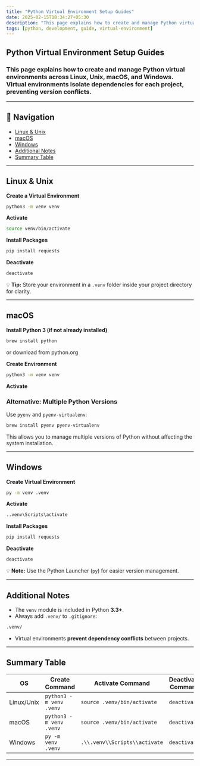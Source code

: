 ```yaml
---
title: "Python Virtual Environment Setup Guides"
date: 2025-02-15T18:34:27+05:30
description: "This page explains how to create and manage Python virtual environments across Linux, Unix, macOS, and Windows. Virtual environments isolate dependencies for each project, preventing version conflicts."
tags: [python, development, guide, virtual-environment]
---
```


## Python Virtual Environment Setup Guides

### This page explains how to create and manage Python virtual environments across **Linux**, **Unix**, **macOS**, and **Windows**. Virtual environments isolate dependencies for each project, preventing version conflicts.

---

## 📌 Navigation
- [Linux & Unix](#linux--unix)
- [macOS](#macos)
- [Windows](#windows)
- [Additional Notes](#additional-notes)
- [Summary Table](#summary-table)

---

## Linux & Unix

**Create a Virtual Environment**
```bash
python3 -m venv venv
```

**Activate**
```bash
source venv/bin/activate
```

**Install Packages**
```bash
pip install requests
```

**Deactivate**
```bash
deactivate
```


💡 **Tip:** Store your environment in a `.venv` folder inside your project directory for clarity.

---

## macOS

**Install Python 3 (if not already installed)**

```bash
brew install python
```

or download from python.org


**Create Environment**

```bash
python3 -m venv venv
```


**Activate**

### Alternative: Multiple Python Versions

Use `pyenv` and `pyenv-virtualenv`:

```bash
brew install pyenv pyenv-virtualenv
```

This allows you to manage multiple versions of Python without affecting the system installation.

---

## Windows

**Create Virtual Environment**
```bash
py -m venv .venv
```

**Activate**
```bash
..venv\Scripts\activate
```

**Install Packages**
```bash
pip install requests
```

**Deactivate**
```bash
deactivate
```

💡 **Note:** Use the Python Launcher (`py`) for easier version management.

---

## Additional Notes
- The `venv` module is included in Python **3.3+**.
- Always add `.venv/` to `.gitignore`:

```bash
.venv/
```

- Virtual environments **prevent dependency conflicts** between projects.

---

## Summary Table

| OS        | Create Command                          | Activate Command                      | Deactivate Command |
|-----------|------------------------------------------|----------------------------------------|--------------------|
| Linux/Unix| `python3 -m venv .venv`                  | `source .venv/bin/activate`            | `deactivate`       |
| macOS     | `python3 -m venv .venv`                  | `source .venv/bin/activate`            | `deactivate`       |
| Windows   | `py -m venv .venv`                       | `.\\.venv\\Scripts\\activate`          | `deactivate`       |

---
